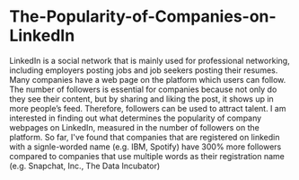 # The-Popularity-of-Companies-on-LinkedIn
LinkedIn is a social network that is mainly used for professional networking, including employers posting jobs and job seekers posting their resumes. Many companies have a web page on the platform which users can follow. The number of followers is essential for companies because not only do they see their content, but by sharing and liking the post, it shows up in more people’s feed. Therefore, followers can be used to attract talent. I am interested in finding out what determines the popularity of company webpages on LinkedIn, measured in the number of followers on the platform. So far, I've found that companies that are registered on linkedin with a signle-worded name (e.g. IBM, Spotify) have 300% more followers compared to companies that use multiple words as their registration name (e.g. Snapchat, Inc., The Data Incubator)
